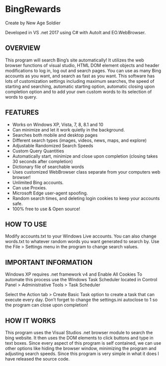 BingRewards
===========

Create by New Age Soldier

Developed in VS .net 2017 using C# with AutoIt and EO.WebBrowser.

## OVERVIEW

This program will search Bing’s site automatically! It utilizes the web browser functions of visual studio, HTML DOM element objects and header modifications to log in, log out and search pages. You can use as many Bing accounts as you want, and search as fast as you want. This software has lots of customization settings including maximum searches, the speed of starting and searching, automatic starting option, automatic closing upon completion option and to add your own custom words to its selection of words to query.

## FEATURES

* Works on Windows XP, Vista, 7, 8, 8.1 and 10
* Can minimize and let it work quietly in the background.
* Searches both mobile and desktop pages
* Different search types (images, videos, news, maps, and explore)
* Adjustable Randomized Search Speeds
* Custom Query Quantities
* Automatically start, minimize and close upon completion (closing takes 30 seconds after completion)
* Dictionary file of searchable words
* Uses customized WebBrowser class separate from your computers web browser!
* Unlimited Bing accounts.
* Can use Proxies.
* Microsoft Edge user-agent spoofing.
* Random search times, and deleting login cookies to keep your accounts safe.
* 100% free to use & Open source!

## HOW TO USE

Modify accounts.txt to your Windows Live accounts.
You can also change words.txt to whatever random words you want generated to search by.
Use the File > Settings menu in the program to change search values.

## IMPORTANT INFORMATION

Windows XP requires .net framework v4 and Enable All Cookies
To automate this process use the Windows Task Scheduler located in
Control Panel > Administrative Tools > Task Scheduler

Select the Action tab > Create Basic Task option to create a task that can execute every day.
Don’t forget to change the settings.ini autoclose to 1 so the program can close upon completion!

## HOW IT WORKS

This program uses the Visual Studios .net browser module to search the bing website. It then uses the DOM elements to click buttons and type in text boxes. Since every aspect of this program is self contained, we can use other options like hiding the browser window, minimizing the program and adjusting search speeds. Since this program is very simple in what it does I have released the source code.
